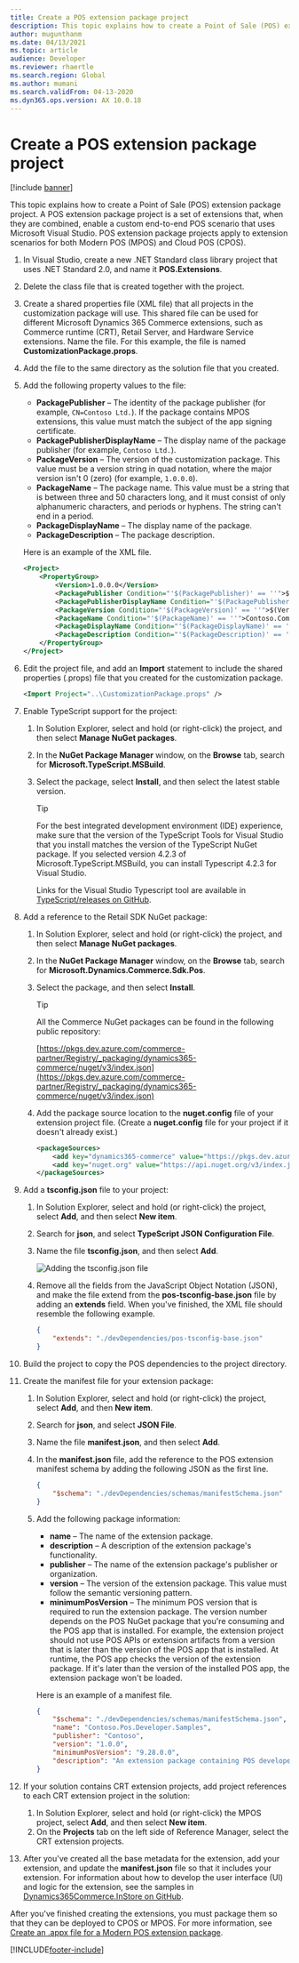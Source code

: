 ```yaml
---
title: Create a POS extension package project 
description: This topic explains how to create a Point of Sale (POS) extension package project.
author: mugunthanm
ms.date: 04/13/2021
ms.topic: article
audience: Developer
ms.reviewer: rhaertle
ms.search.region: Global
ms.author: mumani
ms.search.validFrom: 04-13-2020
ms.dyn365.ops.version: AX 10.0.18
---
```


# Create a POS extension package project

[!include [banner](../../includes/banner.md)]

This topic explains how to create a Point of Sale (POS) extension package project. A POS extension package project is a set of extensions that, when they are combined, enable a custom end-to-end POS scenario that uses Microsoft Visual Studio. POS extension package projects apply to extension scenarios for both Modern POS (MPOS) and Cloud POS (CPOS).

1. In Visual Studio, create a new .NET Standard class library project that uses .NET Standard 2.0, and name it **POS.Extensions**.
2. Delete the class file that is created together with the project.
3. Create a shared properties file (XML file) that all projects in the customization package will use. This shared file can be used for different Microsoft Dynamics 365 Commerce extensions, such as Commerce runtime (CRT), Retail Server, and Hardware Service extensions. Name the file. For this example, the file is named **CustomizationPackage.props**.
4. Add the file to the same directory as the solution file that you created.
5. Add the following property values to the file:

    + **PackagePublisher** – The identity of the package publisher (for example, `CN=Contoso Ltd.`). If the package contains MPOS extensions, this value must match the subject of the app signing certificate.
    + **PackagePublisherDisplayName** – The display name of the package publisher (for example, `Contoso Ltd.`).
    + **PackageVersion** – The version of the customization package. This value must be a version string in quad notation, where the major version isn't 0 (zero) (for example, `1.0.0.0`).
    + **PackageName** – The package name. This value must be a string that is between three and 50 characters long, and it must consist of only alphanumeric characters, and periods or hyphens. The string can't end in a period.
    + **PackageDisplayName** – The display name of the package.
    + **PackageDescription** – The package description.

    Here is an example of the XML file.

    ```xml
    <Project>
        <PropertyGroup>
            <Version>1.0.0.0</Version>
            <PackagePublisher Condition="'$(PackagePublisher)' == ''">$(Publisher)</PackagePublisher>
            <PackagePublisherDisplayName Condition="'$(PackagePublisherDisplayName)' == ''">$(PublisherDisplayName)</PackagePublisherDisplayName>
            <PackageVersion Condition="'$(PackageVersion)' == ''">$(Version)</PackageVersion>
            <PackageName Condition="'$(PackageName)' == ''">Contoso.Commerce</PackageName>
            <PackageDisplayName Condition="'$(PackageDisplayName)' == ''">Contoso POS Commerce Customization</PackageDisplayName>
            <PackageDescription Condition="'$(PackageDescription)' == ''">Contoso POS Commerce Customization</PackageDescription>
        </PropertyGroup>
    </Project>
    ```

6. Edit the project file, and add an **Import** statement to include the shared properties (.props) file that you created for the customization package.

    ```xml
    <Import Project="..\CustomizationPackage.props" />
    ```

7. Enable TypeScript support for the project:

    1. In Solution Explorer, select and hold (or right-click) the project, and then select **Manage NuGet packages**.
    2. In the **NuGet Package Manager** window, on the **Browse** tab, search for **Microsoft.TypeScript.MSBuild**.
    3. Select the package, select **Install**, and then select the latest stable version.

        > [!TIP]
        > For the best integrated development environment (IDE) experience, make sure that the version of the TypeScript Tools for Visual Studio that you install matches the version of the TypeScript NuGet package. If you selected version 4.2.3 of Microsoft.TypeScript.MSBuild, you can install Typescript 4.2.3 for Visual Studio.
        >
        > Links for the Visual Studio Typescript tool are available in [TypeScript/releases on GitHub](https://github.com/microsoft/TypeScript/releases).

8. Add a reference to the Retail SDK NuGet package:

    1. In Solution Explorer, select and hold (or right-click) the project, and then select **Manage NuGet packages**.
    2. In the **NuGet Package Manager** window, on the **Browse** tab, search for **Microsoft.Dynamics.Commerce.Sdk.Pos**.
    3. Select the package, and then select **Install**.

        > [!TIP]
        > All the Commerce NuGet packages can be found in the following public repository:
        >
        > [https://pkgs.dev.azure.com/commerce-partner/Registry/_packaging/dynamics365-commerce/nuget/v3/index.json](https://pkgs.dev.azure.com/commerce-partner/Registry/_packaging/dynamics365-commerce/nuget/v3/index.json)

    4. Add the package source location to the **nuget.config** file of your extension project file. (Create a **nuget.config** file for your project if it doesn't already exist.)

        ```xml
        <packageSources>
            <add key="dynamics365-commerce" value="https://pkgs.dev.azure.com/commerce-partner/Registry/_packaging/dynamics365-commerce/nuget/v3/index.json" />
            <add key="nuget.org" value="https://api.nuget.org/v3/index.json" />
        </packageSources>
        ```

9. Add a **tsconfig.json** file to your project:

    1. In Solution Explorer, select and hold (or right-click) the project, select **Add**, and then select **New item**.
    2. Search for **json**, and select **TypeScript JSON Configuration File**.
    3. Name the file **tsconfig.json**, and then select **Add**.

        ![Adding the tsconfig.json file](media/json-file.png)

    4. Remove all the fields from the JavaScript Object Notation (JSON), and make the file extend from the **pos-tsconfig-base.json** file by adding an **extends** field. When you've finished, the XML file should resemble the following example.

        ```JSON
        {
            "extends": "./devDependencies/pos-tsconfig-base.json"
        }
        ```

10. Build the project to copy the POS dependencies to the project directory.
11. Create the manifest file for your extension package:

    1. In Solution Explorer, select and hold (or right-click) the project, select **Add**, and then **New item**.
    2. Search for **json**, and select **JSON File**.
    3. Name the file **manifest.json**, and then select **Add**.
    4. In the **manifest.json** file, add the reference to the POS extension manifest schema by adding the following JSON as the first line.

        ```JSON
        {
            "$schema": "./devDependencies/schemas/manifestSchema.json"
        }
        ```

    5. Add the following package information:

        + **name** – The name of the extension package.
        + **description** – A description of the extension package's functionality.
        + **publisher** – The name of the extension package's publisher or organization.
        + **version** – The version of the extension package. This value must follow the semantic versioning pattern.
        + **minimumPosVersion** – The minimum POS version that is required to run the extension package. The version number depends on the POS NuGet package that you're consuming and the POS app that is installed. For example, the extension project should not use POS APIs or extension artifacts from a version that is later than the version of the POS app that is installed. At runtime, the POS app checks the version of the extension package. If it's later than the version of the installed POS app, the extension package won't be loaded.

        Here is an example of a manifest file.

        ```JSON
        {
            "$schema": "./devDependencies/schemas/manifestSchema.json",
            "name": "Contoso.Pos.Developer.Samples",
            "publisher": "Contoso",
            "version": "1.0.0",
            "minimumPosVersion": "9.28.0.0",
            "description": "An extension package containing POS developer samples to showcase various types of POS extensions.",
        }
        ```

12. If your solution contains CRT extension projects, add project references to each CRT extension project in the solution:

    1. In Solution Explorer, select and hold (or right-click) the MPOS project, select **Add**, and then select **New item**.
    2. On the **Projects** tab on the left side of Reference Manager, select the CRT extension projects.

13. After you've created all the base metadata for the extension, add your extension, and update the **manifest.json** file so that it includes your extension. For information about how to develop the user interface (UI) and logic for the extension, see the samples in [Dynamics365Commerce.InStore on GitHub](https://github.com/microsoft/Dynamics365Commerce.InStore/tree/release/9.28/src/PosSample/Pos.Extension).

After you've finished creating the extensions, you must package them so that they can be deployed to CPOS or MPOS. For more information, see [Create an .appx file for a Modern POS extension package](create-pos-extension-appx.md).

[!INCLUDE[footer-include](../../../includes/footer-banner.md)]
